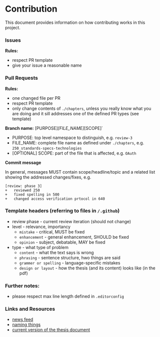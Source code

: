 Contribution
===============================



This document provides information on how contributing works in this project.



### Issues

__Rules:__

+   respect PR template
+   give your issue a reasonable name



### Pull Requests

__Rules:__

+   one changed file per PR
+   respect PR template
+   only change contents of `./chapters`, unless you really know what you are doing and it sill 
    addresses one of the defined PR types (see template)


__Branch name:__ [PURPOSE]_[FILE_NAME]_[SCOPE]`
+   PURPOSE: top level namespace to distinguish, e.g. `review-3`
+   FILE_NAME: complete file name as defined under `./chapters`, e.g. `250_standards-specs-technologies`
+   [OPTIONAL] SCOPE: part of the file that is affected, e.g. `OAuth`


__Commit message__

In general, messages MUST contain scope/headline/topic and a related list showing the addressed 
changes/fixes, e.g.
 
```
[review: phase 3]
+   reviewed 250
+   fixed spelling in 500
+   changed access verification prtocol in 640 
```



### Template headers (referring to files in `/.github`)

+   review phase - current review iteration (should not change)
+   level - relevance, importancy
    -   `mistake` - critical, MUST be fixed
    -   `enhancement` - general enhancement, SHOULD be fixed
    -   `opinion` - subject, debatable, MAY be fixed
+   type - what type of problem
    -   `content` - what the text says is wrong 
    -   `phrasing` - sentence structure, hwo things are said
    -   `grammer or spelling` - language-specific mistakes
    -   `design or layout` - how the thesis (and its content) looks like (in the pdf)



### Further notes:

+   please respect max line length defined in `.editorconfig`



### Links and Resources

+   [news feed](https://github.com/lucendio/pdaas_thesis/issues/16)
+   [naming things](https://github.com/lucendio/pdaas_thesis/issues/17)
+   [current version of the thesis document](./dist/index.pdf)
